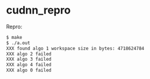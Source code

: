 # cudnn_repro

Repro:
```bash
$ make
$ ./a.out
XXX found algo 1 workspace size in bytes: 4718624784
XXX algo 2 failed
XXX algo 3 failed
XXX algo 4 failed
XXX algo 0 failed

```
